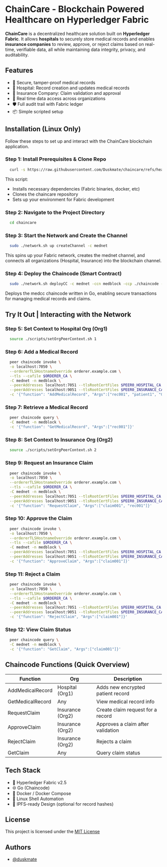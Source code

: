 
# ChainCare - Blockchain Powered Healthcare on Hyperledger Fabric

**ChainCare** is a decentralized healthcare solution built on **Hyperledger Fabric**. It allows **hospitals** to securely store medical records and enables **insurance companies** to review, approve, or reject claims based on real-time, verifiable data, all while maintaining data integrity, privacy, and auditability.

## Features

- 🔐 Secure, tamper-proof medical records
- 🏥 Hospital: Record creation and updates medical records
- 🧾 Insurance Company: Claim validation and approval
- 🔄 Real time data access across organizations
- 🛡️ Full audit trail with Fabric ledger
- 📦 Simple scripted setup


## Installation (Linux Only)

Follow these steps to set up and interact with the ChainCare blockchain application.

### Step 1: Install Prerequisites & Clone Repo

```bash
  curl -s https://raw.githubusercontent.com/Duskmate/chaincare/refs/heads/main/install.sh | sudo bash
```
This script:

- Installs necessary dependencies (Fabric binaries, docker, etc)
- Clones the chaincare repository
- Sets up your environment for Fabric development

### Step 2: Navigate to the Project Directory

```bash
  cd chaincare
```
### Step 3: Start the Network and Create the Channel

```bash
  sudo ./network.sh up createChannel -c mednet
```
This spins up your Fabric network, creates the mednet channel, and connects all organizations (Hospital, Insurance) into the blockchain channel.

### Step 4: Deploy the Chaincode (Smart Contract)

```bash
  sudo ./network.sh deployCC -c mednet -ccn medblock -ccp ./chaincode -ccl go
```

Deploys the medcc chaincode written in Go, enabling secure transactions for managing medical records and claims.
    
## Try It Out | Interacting with the Network

### Step 5: Set Context to Hospital Org (Org1)

```bash
  source ./scripts/setOrgPeerContext.sh 1
```

### Step 6: Add a Medical Record

```bash
  peer chaincode invoke \
  -o localhost:7050 \
  --ordererTLSHostnameOverride orderer.example.com \
  --tls --cafile $ORDERER_CA \
  -C mednet -n medblock \
  --peerAddresses localhost:7051 --tlsRootCertFiles $PEER0_HOSPITAL_CA \
  --peerAddresses localhost:9051 --tlsRootCertFiles $PEER0_INSURANCE_CA \
  -c '{"function": "AddMedicalRecord", "Args":["rec001", "patient1", "Qm123abcXYZ"]}'
```

### Step 7: Retrieve a Medical Record

```bash
  peer chaincode query \
  -C mednet -n medblock \
  -c '{"function": "GetMedicalRecord", "Args":["rec001"]}'
```

### Step 8: Set Context to Insurance Org (Org2)

```bash
  source ./scripts/setOrgPeerContext.sh 2
```

### Step 9: Request an Insurance Claim

```bash
  peer chaincode invoke \
  -o localhost:7050 \
  --ordererTLSHostnameOverride orderer.example.com \
  --tls --cafile $ORDERER_CA \
  -C mednet -n medblock \
  --peerAddresses localhost:7051 --tlsRootCertFiles $PEER0_HOSPITAL_CA \
  --peerAddresses localhost:9051 --tlsRootCertFiles $PEER0_INSURANCE_CA \
  -c '{"function": "RequestClaim", "Args":["claim001", "rec001"]}'
```

### Step 10: Approve the Claim

```bash
  peer chaincode invoke \
  -o localhost:7050 \
  --ordererTLSHostnameOverride orderer.example.com \
  --tls --cafile $ORDERER_CA \
  -C mednet -n medblock \
  --peerAddresses localhost:7051 --tlsRootCertFiles $PEER0_HOSPITAL_CA \
  --peerAddresses localhost:9051 --tlsRootCertFiles $PEER0_INSURANCE_CA \
  -c '{"function": "ApproveClaim", "Args":["claim001"]}'
```

### Step 11: Reject a Claim

```bash
  peer chaincode invoke \
  -o localhost:7050 \
  --ordererTLSHostnameOverride orderer.example.com \
  --tls --cafile $ORDERER_CA \
  -C mednet -n medblock \
  --peerAddresses localhost:7051 --tlsRootCertFiles $PEER0_HOSPITAL_CA \
  --peerAddresses localhost:9051 --tlsRootCertFiles $PEER0_INSURANCE_CA \
  -c '{"function": "RejectClaim", "Args":["claim001"]}'
```

### Step 12: View Claim Status

```bash
  peer chaincode query \
  -C mednet -n medblock \
  -c '{"function": "GetClaim", "Args":["claim001"]}'
```
## Chaincode Functions (Quick Overview)

| Function         | Org              | Description                       |
| ---------------- | ---------------- | --------------------------------- |
| AddMedicalRecord | Hospital (Org1)  | Adds new encrypted patient record |
| GetMedicalRecord | Any              | View medical record info          |
| RequestClaim     | Insurance (Org2) | Create claim request for a record |
| ApproveClaim     | Insurance (Org2) | Approves a claim after validation |
| RejectClaim      | Insurance (Org2) | Rejects a claim                   |
| GetClaim         | Any              | Query claim status                |


## Tech Stack

- 🔗 Hyperledger Fabric v2.5
- 🌐 Go (Chaincode)
- 🐳 Docker / Docker Compose
- 🐧 Linux Shell Automation
- 🧠 IPFS-ready Design (optional for record hashes)


## License

This project is licensed under the [MIT License](https://choosealicense.com/licenses/mit/)
## Authors

- [@duskmate](https://github.com/Duskmate/)
